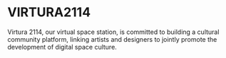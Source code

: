 # VIRTURA2114
Virtura 2114, our virtual space station, is committed to building a cultural community platform, linking artists and designers to jointly promote the development of digital space culture.
